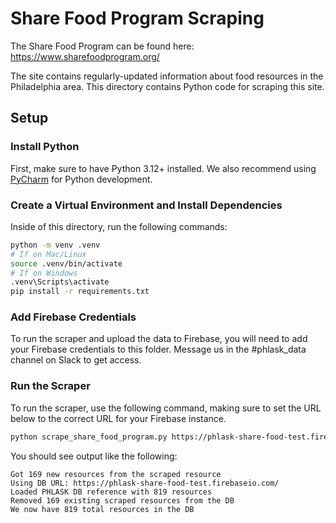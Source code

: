 # Share Food Program Scraping

The Share Food Program can be found here: https://www.sharefoodprogram.org/

The site contains regularly-updated information about food resources in the Philadelphia area. This directory contains Python code for scraping this site.

## Setup

### Install Python

First, make sure to have Python 3.12+ installed. We also recommend using [PyCharm](https://www.jetbrains.com/pycharm/download) for Python development.

### Create a Virtual Environment and Install Dependencies

Inside of this directory, run the following commands:

```bash
python -m venv .venv
# If on Mac/Linux
source .venv/bin/activate
# If on Windows
.venv\Scripts\activate
pip install -r requirements.txt
```

### Add Firebase Credentials

To run the scraper and upload the data to Firebase, you will need to add your Firebase credentials to this folder. Message us in the #phlask_data channel on Slack to get access.

### Run the Scraper

To run the scraper, use the following command, making sure to set the URL below to the correct URL for your Firebase instance.

```bash
python scrape_share_food_program.py https://phlask-share-food-test.firebaseio.com/
```

You should see output like the following:

```
Got 169 new resources from the scraped resource
Using DB URL: https://phlask-share-food-test.firebaseio.com/
Loaded PHLASK DB reference with 819 resources
Removed 169 existing scraped resources from the DB
We now have 819 total resources in the DB
```